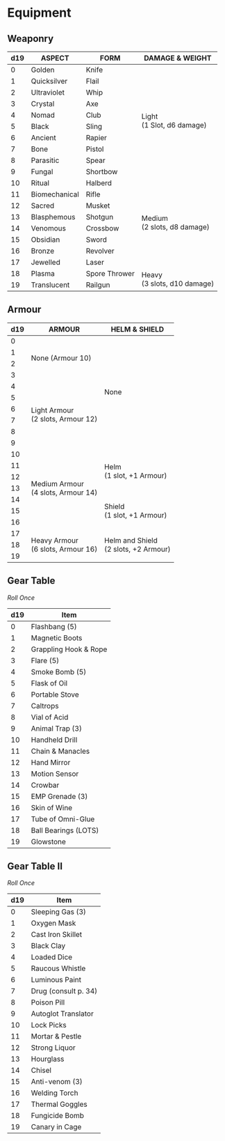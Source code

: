 # Equipment
## Weaponry
<table>
<thead><tr><th>d19</th><th>ASPECT</th><th>FORM</th><th>DAMAGE & WEIGHT</th></th></thead>
<tr><td>0</td><td>Golden</td><td>Knife</td><td rowspan="10">Light<br />(1 Slot, d6 damage)</td></tr>
<tr><td>1</td><td>Quicksilver</td><td>Flail</td></tr>
<tr><td>2</td><td>Ultraviolet</td><td>Whip</td></tr>
<tr><td>3</td><td>Crystal</td><td>Axe</td></tr>
<tr><td>4</td><td>Nomad</td><td>Club</td></tr>
<tr><td>5</td><td>Black</td><td>Sling</td></tr>
<tr><td>6</td><td>Ancient</td><td>Rapier</td></tr>
<tr><td>7</td><td>Bone</td><td>Pistol</td></tr>
<tr><td>8</td><td>Parasitic</td><td>Spear</td></tr>
<tr><td>9</td><td>Fungal</td><td>Shortbow</td></tr>
<tr><td>10</td><td>Ritual</td><td>Halberd</td><td rowspan="8">Medium<br />(2 slots, d8 damage)</td></tr>
<tr><td>11</td><td>Biomechanical</td><td>Rifle</td></tr>
<tr><td>12</td><td>Sacred</td><td>Musket</td></tr>
<tr><td>13</td><td>Blasphemous</td><td>Shotgun</td></tr>
<tr><td>14</td><td>Venomous</td><td>Crossbow</td></tr>
<tr><td>15</td><td>Obsidian</td><td>Sword</td></tr>
<tr><td>16</td><td>Bronze</td><td>Revolver</td></tr>
<tr><td>17</td><td>Jewelled</td><td>Laser</td></tr>
<tr><td>18</td><td>Plasma</td><td>Spore Thrower</td><td rowspan="2">Heavy<br />(3 slots, d10 damage)</td></tr>
<tr><td>19</td><td>Translucent</td><td>Railgun</td></tr>
</table>

## Armour
<table>
<thead><tr><th>d19</th><th>ARMOUR</th><th>HELM & SHIELD</th></tr></thead>
<tr><td>0</td><td rowspan="4">None (Armour 10)</td><td rowspan="10">None</td></tr>
<tr><td>1</td></tr>
<tr><td>2</td></tr>
<tr><td>3</td></tr>
<tr><td>4</td><td rowspan="6">Light Armour<br />(2 slots, Armour 12)</td></tr>
<tr><td>5</td></tr>
<tr><td>6</td></tr>
<tr><td>7</td></tr>
<tr><td>8</td></tr>
<tr><td>9</td></tr>
<tr><td>10</td><td rowspan="7">Medium Armour<br />(4 slots, Armour 14)</td><td rowspan="4">Helm<br />(1 slot, +1 Armour)</td></tr>
<tr><td>11</td></tr>
<tr><td>12</td></tr>
<tr><td>13</td></tr>
<tr><td>14</td><td rowspan="3">Shield<br />(1 slot, +1 Armour)</td></tr>
<tr><td>15</td></tr>
<tr><td>16</td></tr>
<tr><td>17</td><td rowspan="3">Heavy Armour<br />(6 slots, Armour 16)</td><td rowspan="3">Helm and Shield<br />(2 slots, +2 Armour)</td></tr>
<tr><td>18</td></tr>
<tr><td>19</td></tr>
</table>

## Gear Table
_Roll Once_

|d19|Item|
|---|----|
|0|Flashbang (5)|
|1|Magnetic Boots|
|2|Grappling Hook & Rope|
|3|Flare (5)|
|4|Smoke Bomb (5)|
|5|Flask of Oil|
|6|Portable Stove|
|7|Caltrops|
|8|Vial of Acid|
|9|Animal Trap (3)|
|10|Handheld Drill|
|11|Chain & Manacles|
|12|Hand Mirror|
|13|Motion Sensor|
|14|Crowbar|
|15|EMP Grenade (3)|
|16|Skin of Wine|
|17|Tube of Omni-Glue|
|18|Ball Bearings (LOTS)|
|19|Glowstone|

## Gear Table II
_Roll Once_

|d19|Item|
|---|----|
|0|Sleeping Gas (3)|
|1|Oxygen Mask|
|2|Cast Iron Skillet|
|3|Black Clay|
|4|Loaded Dice|
|5|Raucous Whistle|
|6|Luminous Paint|
|7|Drug (consult p. 34)|
|8|Poison Pill|
|9|Autoglot Translator|
|10|Lock Picks|
|11|Mortar & Pestle|
|12|Strong Liquor|
|13|Hourglass|
|14|Chisel|
|15|Anti-venom (3)|
|16|Welding Torch|
|17|Thermal Goggles|
|18|Fungicide Bomb|
|19|Canary in Cage|